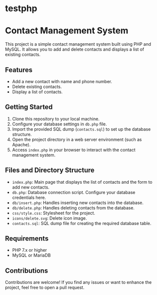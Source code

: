 # testphp
# Contact Management System

This project is a simple contact management system built using PHP and MySQL. It allows you to add and delete contacts and displays a list of existing contacts.

## Features

- Add a new contact with name and phone number.
- Delete existing contacts.
- Display a list of contacts.

## Getting Started

1. Clone this repository to your local machine.
2. Configure your database settings in `db.php` file.
3. Import the provided SQL dump (`contacts.sql`) to set up the database structure.
4. Open the project directory in a web server environment (such as Apache).
5. Access `index.php` in your browser to interact with the contact management system.

## Files and Directory Structure

- `index.php`: Main page that displays the list of contacts and the form to add new contacts.
- `db.php`: Database connection script. Configure your database credentials here.
- `db/insert.php`: Handles inserting new contacts into the database.
- `db/delete.php`: Handles deleting contacts from the database.
- `css/style.css`: Stylesheet for the project.
- `icons/delete.svg`: Delete icon image.
- `contacts.sql`: SQL dump file for creating the required database table.

## Requirements

- PHP 7.x or higher
- MySQL or MariaDB

## Contributions

Contributions are welcome! If you find any issues or want to enhance the project, feel free to open a pull request.
